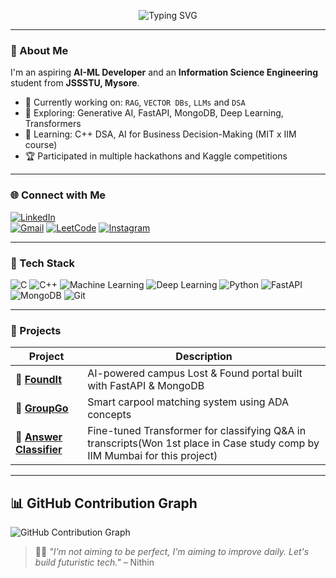 <!-- Banner -->
<p align="center">
  <img src="https://readme-typing-svg.demolab.com?font=Fira+Code&size=24&pause=1000&color=00FFAB&center=true&vCenter=true&width=700&lines=Hey%2C+I'm+Nithin+G!;ISE+Student+%7C+AI-ML+Explorer;Let's+build+something+cool+together!" alt="Typing SVG" />
</p>


---

### 👋 About Me

I'm an aspiring **AI-ML Developer** and an **Information Science Engineering** student from **JSSSTU, Mysore**.

- 🚀 Currently working on: `RAG`, `VECTOR DBs`, `LLMs` and `DSA`
- 🤖 Exploring: Generative AI, FastAPI, MongoDB, Deep Learning, Transformers  
- 🧠 Learning: C++ DSA, AI for Business Decision-Making (MIT x IIM course)  
- 🏆 Participated in multiple hackathons and Kaggle competitions  

---

### 🌐 Connect with Me

[![LinkedIn](https://img.shields.io/badge/LinkedIn-0077B5?logo=linkedin&logoColor=white&style=flat-square)](https://www.linkedin.com/in/nithin-g-026b2627a/)  
[![Gmail](https://img.shields.io/badge/Gmail-D14836?logo=gmail&logoColor=white&style=flat-square)](mailto:nithinnayak165@gmail.com)
[![LeetCode](https://img.shields.io/badge/LeetCode-FFA116?logo=leetcode&logoColor=white&style=flat-square)](https://leetcode.com/u/_nithinnayak_)
[![Instagram](https://img.shields.io/badge/Instagram-E4405F?logo=instagram&logoColor=white&style=flat-square)](https://www.instagram.com/_nithinnayak_) 

---

### 🧰 Tech Stack 

![C](https://img.shields.io/badge/C-00599C?style=for-the-badge&logo=c&logoColor=white)
![C++](https://img.shields.io/badge/C%2B%2B-004482?style=for-the-badge&logo=cplusplus&logoColor=white)
![Machine Learning](https://img.shields.io/badge/Machine%20Learning-yellow?style=for-the-badge&logo=scikit-learn&logoColor=black)
![Deep Learning](https://img.shields.io/badge/Deep%20Learning-orange?style=for-the-badge&logo=pytorch&logoColor=white)
![Python](https://img.shields.io/badge/Python-3670A0?style=for-the-badge&logo=python&logoColor=white)
![FastAPI](https://img.shields.io/badge/FastAPI-005571?style=for-the-badge&logo=fastapi)
![MongoDB](https://img.shields.io/badge/MongoDB-4EA94B?style=for-the-badge&logo=mongodb)
![Git](https://img.shields.io/badge/Git-F05032?style=for-the-badge&logo=git&logoColor=white)

---

### 🚀 Projects

| Project | Description |
|--------|-------------|
| 🔎 [**FoundIt**](https://github.com/17nithinnayak/FoundIt) | AI-powered campus Lost & Found portal built with FastAPI & MongoDB |
| 🚗 [**GroupGo**](https://github.com/17nithinnayak/GroupGo) | Smart carpool matching system using ADA concepts |
| 💬 [**Answer Classifier**](https://github.com/17nithinnayak/FIntech-Mavericks) | Fine-tuned Transformer for classifying Q&A in transcripts(Won 1st place in Case study comp by IIM Mumbai for this project) |

---

## 📊 GitHub Contribution Graph

![GitHub Contribution Graph](https://github-readme-activity-graph.vercel.app/graph?username=17nithinnayak&bg_color=ffffff&color=000000&line=0077b6&point=000000&area=true&hide_border=true)


> 🧑‍🎓 *"I'm not aiming to be perfect, I'm aiming to improve daily. Let's build futuristic tech."* – Nithin

